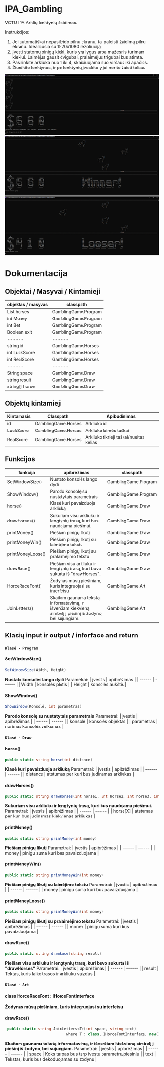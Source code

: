 # IPA_Gambling

VGTU IPA Arklių lenktynių žaidimas.

Instrukcijos:
1. Jei automatiškai nepasileido pilnu ekranu, tai paleisti žaidimą pilnu ekranu. Idealiausia su 1920x1080 rezoliuciją
2. Įvesti statomų pinigų kieki, kuris yra lygus arba mažesnis turimam kiekiui. Laimėjus gausit dvigubai, pralaimėjus trigubai bus atimta.
3. Pasirinkite arkliuka nuo 1 iki 4, skaiciuojama nuo viršaus iki apačios.
4. Žiurėkite lenktynes, ir po lenktynių įveskite y jei norite žaisti toliau.

![alt text](https://raw.githubusercontent.com/GioXmen/IPA_Gambling/develop/AppImages/Gambling_screen.png)
![alt text](https://raw.githubusercontent.com/GioXmen/IPA_Gambling/develop/AppImages/Win_screen.png)
![alt text](https://raw.githubusercontent.com/GioXmen/IPA_Gambling/develop/AppImages/Loose_Screen.png)


# Dokumentacija
## Objektai / Masyvai / Kintamieji
| objektas / masyvas | classpath |
| ------ | ------ | 
| List<Horse> horses |GamblingGame.Program |
| int Money |GamblingGame.Program |
| int Bet |GamblingGame.Program |
| Boolean exit |GamblingGame.Program |
| ------ | ------ |
| string id |GamblingGame.Horses |
| int LuckScore |GamblingGame.Horses |
| int RealScore |GamblingGame.Horses |
| ------ | ------ |
| String space |GamblingGame.Draw |
| string result |GamblingGame.Draw |
| string[] horse |GamblingGame.Draw |

## Objektų kintamieji
| Kintamasis | Classpath |Apibudinimas |
| ------ | ------ | ------ | 
| id | GamblingGame.Horses | Arkliuko id  |
| LuckScore | GamblingGame.Horses | Arkliuko laimės taškai|
| RealScore | GamblingGame.Horses | Arkliuko tikrieji taškai/nueitas kelias|

## Funkcijos
| funkcija | apibrėžimas | classpath |
| ------ | ------ | ------ |
| SetWindowSize() | Nustato konsolės lango dydi| GamblingGame.Program |
| ShowWindow() | Parodo konsolę su nustatytais parametrais| GamblingGame.Program |
| horse() | Klasė kuri pavaizduoja arkliuką| GamblingGame.Draw |
| drawHorses() | Sukuriam visu arkliuku ir lengtynių trasą, kuri bus naudojama piešimui. | GamblingGame.Draw |
| printMoney() | Piešiam pinigų likutį| GamblingGame.Draw |
| printMoneyWin() | Piešiam pinigų likutį su laimėjimo tekstu| GamblingGame.Draw |
| printMoneyLoose() | Piešiam pinigų likutį su pralaimėjimo tekstu| GamblingGame.Draw |
| drawRace() | Piešiam visu arkliuku ir lengtynių trasą, kuri buvo sukurta iš "drawHorses". | GamblingGame.Draw |
| HorceRaceFont() | Žodynas mūsų piešiniam, kuris integruojasi su interfeisu| GamblingGame.Art |
| JoinLetters() | Skaitom gaunama tekstą ir formatavimą, ir išverčiam kiekvieną simbolį į piešinį iš žodyno, bei sujungiam.| GamblingGame.Art |





## Klasių input ir output  / inferface and return

#### **`Klasė - Program`**

#### SetWindowSize()
```csharp
SetWindowSize(Width, Height)
```
**Nustato konsolės lango dydi**
Parametrai:
| įvestis | apibrėžimas |
| ------ | ------ |
| Width | konsolės plotis |
| Height | konsolės aukštis |


#### ShowWindow()
```csharp
ShowWindow(Konsolė, int parametras)
```
**Parodo konsolę su nustatytais parametrais**
Parametrai:
| įvestis | apibrėžimas |
| ------ | ------ |
| konsolė | konsolės objektas |
| parametras | norimas konsolės veiksmas |

#### **`Klasė - Draw`**

#### horse()
```csharp
public static string horse(int distance)

```
**Klasė kuri pavaizduoja arkliuką**
Parametrai:
| įvestis | apibrėžimas |
| ------ | ------ |
| distance | atstumas per kuri bus judinamas arkliukas |

#### drawHorses()
```csharp
public static string drawHorses(int horse1, int horse2, int horse3, int horse4)

```
**Sukuriam visu arkliuku ir lengtynių trasą, kuri bus naudojama piešimui.**
Parametrai:
| įvestis | apibrėžimas |
| ------ | ------ |
| horse[X] | atstumas per kuri bus judinamas kiekvienas arkliukas |

#### printMoney()
```csharp
public static string printMoney(int money)

```
**Piešiam pinigų likutį**
Parametrai:
| įvestis | apibrėžimas |
| ------ | ------ |
| money | pinigu suma kuri bus pavaizduojama |

#### printMoneyWin()
```csharp
public static string printMoneyWin(int money)

```
**Piešiam pinigų likutį su laimėjimo tekstu**
Parametrai:
| įvestis | apibrėžimas |
| ------ | ------ |
| money | pinigu suma kuri bus pavaizduojama |

#### printMoneyLoose()
```csharp
public static string printMoneyWin(int money)

```
**Piešiam pinigų likutį su pralaimėjimo tekstu**
Parametrai:
| įvestis | apibrėžimas |
| ------ | ------ |
| money | pinigu suma kuri bus pavaizduojama |

#### drawRace()
```csharp
public static string drawRace(string result)

```
**Piešiam visu arkliuku ir lengtynių trasą, kuri buvo sukurta iš "drawHorses"**
Parametrai:
| įvestis | apibrėžimas |
| ------ | ------ |
| result | Tektas, kuris laiko trasos ir arkliuku vaizdus |

#### **`Klasė - Art`**

#### class HorceRaceFont : IHorceFontInterface
**Žodynas mūsų piešiniam, kuris integruojasi su interfeisu**

#### drawRace()
```csharp
 public static string JoinLetters<T>(int space, string text)
                            where T : class, IHorceFontInterface, new()

```
**Skaitom gaunama tekstą ir formatavimą, ir išverčiam kiekvieną simbolį į piešinį iš žodyno, bei sujungiam.**
Parametrai:
| įvestis | apibrėžimas |
| ------ | ------ |
| space | Koks tarpas bus tarp ivestu parametru/piesiniu |
| text | Tekstas, kuris bus dekoduojamas su zodynu|
